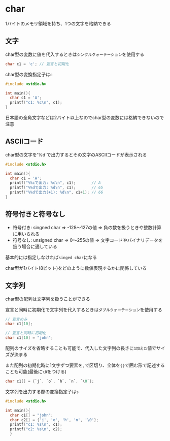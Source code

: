 # char
1バイトのメモリ領域を持ち、1つの文字を格納できる

## 文字
char型の変数に値を代入するときは`シングルクォーテーション`を使用する
```c
char c1 = 'c'; // 宣言と初期化
```

char型の変換指定子は`c`
```c
#include <stdio.h>

int main(){
  char c1 = 'A';
  printf("c1: %c\n", c1);
}
```

日本語の全角文字などは2バイト以上なのでchar型の変数には格納できないので注意

## ASCIIコード
char型の文字を'%d'で出力するとその文字のASCIIコードが表示される
```c
#include <stdio.h>

int main(){
  char c1 = 'A';
  printf("%%cで出力: %c\n", c1);       // A
  printf("%%dで出力: %d\n", c1);       // 65
  printf("%%dで出力(+1): %d\n", c1+1); // 66
}

```

## 符号付きと符号なし
- 符号付き: singned char => -128～127の値 => 負の数を扱うときや整数計算に用いられる
- 符号なし: unsigned char => 0～255の値 => 文字コードやバイナリデータを扱う場合に適している

基本的には指定しなければ`singed char`になる

char型が1バイト(8ビット)をどのように数値表現するかに関係している

## 文字列
char型の配列は文字列を扱うことができる

宣言と同時に初期化で文字列を代入するときは`ダブルクォーテーション`を使用する

```c
// 宣言のみ
char c1[10];

// 宣言と同時に初期化
char c1[10] = "john";
```

配列のサイズを省略することも可能で、代入した文字列の長さに`1加えた`値でサイズが決まる

また配列の初期化時に1文字ずつ要素を`,`で区切り、全体を`{}`で囲む形で記述することも可能(最後に`\0`をつける)
```c
char c1[] = {`j`, `o`, `h`, `n`, `\0`};
```
文字列を出力する際の変換指定子は`s`

```c
#include <stdio.h>

int main(){
  char c1[] = "john";
  char c2[] = {'j', 'o', 'h', 'n', '\0'};
  printf("c1: %s\n", c1);
  printf("c2: %s\n", c2);
  }
```

